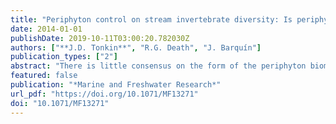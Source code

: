```yaml
---
title: "Periphyton control on stream invertebrate diversity: Is periphyton architecture more important than biomass?"
date: 2014-01-01
publishDate: 2019-10-11T03:00:20.782030Z
authors: ["**J.D. Tonkin**", "R.G. Death", "J. Barquín"]
publication_types: ["2"]
abstract: "There is little consensus on the form of the periphyton biomass-macroinvertebrate diversity relationship in streams. One factor that these relationships do not account for is the growth form of primary producers. We (1) examined the periphyton biomass-macroinvertebrate diversity relationship in 24 streams of Cantabria, Spain, in July 2007, and (2) determined whether this relationship was underpinned, and better explained, by specific responses to the growth form of the periphyton community. We hypothesised that macroinvertebrate diversity would be a log-linear function of periphyton biomass and would respond differently to two coarse divisions of the periphytic community; i.e. positively to %cover of non-filamentous algae and negatively to %cover of streaming filamentous algae. There was no relationship between benthic periphyton biomass and macroinvertebrate diversity in these streams but, as predicted, this relationship was underpinned by responses to the growth form of periphyton community. Generally, macroinvertebrate diversity responded positively to %cover of non-filaments and negatively to %cover of streaming filaments, although results were variable. These findings suggest that periphyton biomass-macroinvertebrate diversity relationships in streams can be underpinned by interactions with specific growth forms of periphyton. We suggest that further research is required to develop robust thresholds of %cover of filamentous algae cover that would benefit managers wishing to minimise negative effects of eutrophication on stream communities."
featured: false
publication: "*Marine and Freshwater Research*"
url_pdf: "https://doi.org/10.1071/MF13271"
doi: "10.1071/MF13271"
---
```


